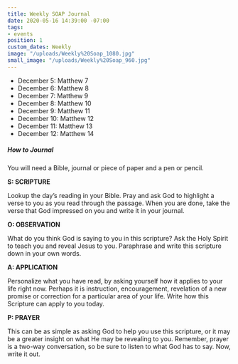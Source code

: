 ```yaml
---
title: Weekly SOAP Journal
date: 2020-05-16 14:39:00 -07:00
tags:
- events
position: 1
custom_dates: Weekly
image: "/uploads/Weekly%20Soap_1080.jpg"
small_image: "/uploads/Weekly%20Soap_960.jpg"
---
```


* December 5: Matthew 7
* December 6: Matthew 8
* December 7: Matthew 9
* December 8: Matthew 10
* December 9: Matthew 11
* December 10: Matthew 12
* December 11: Matthew 13
* December 12: Matthew 14

##### How to Journal

You will need a Bible, journal or piece of paper and a pen or pencil.

**S: SCRIPTURE**

Lookup the day’s reading in your Bible. Pray and ask God to highlight a verse to you as you read through the passage. When you are done, take the verse that God impressed on you and write it in your journal.

**O: OBSERVATION**

What do you think God is saying to you in this scripture? Ask the Holy Spirit to teach you and reveal Jesus to you. Paraphrase and write this scripture down in your own words.

**A: APPLICATION**

Personalize what you have read, by asking yourself how it applies to your life right now. Perhaps it is instruction, encouragement, revelation of a new promise or correction for a particular area of your life. Write how this Scripture can apply to you today.

**P: PRAYER**

This can be as simple as asking God to help you use this scripture, or it may be a greater insight on what He may be revealing to you. Remember, prayer is a two-way conversation, so be sure to listen to what God has to say. Now, write it out.